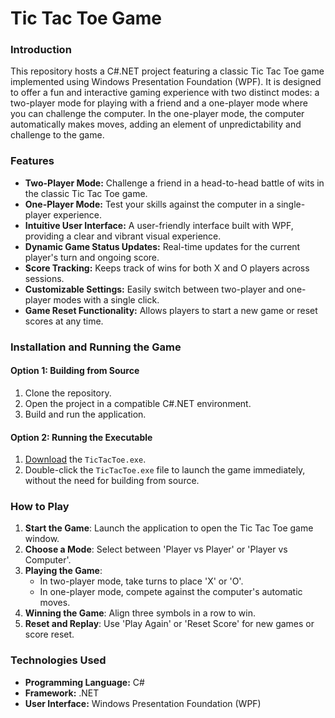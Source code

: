 # Tic Tac Toe Game
### Introduction
This repository hosts a C#.NET project featuring a classic Tic Tac Toe game implemented using Windows Presentation Foundation (WPF). It is designed to offer a fun and interactive gaming experience with two distinct modes: a two-player mode for playing with a friend and a one-player mode where you can challenge the computer. In the one-player mode, the computer automatically makes moves, adding an element of unpredictability and challenge to the game.

### Features
- **Two-Player Mode:** Challenge a friend in a head-to-head battle of wits in the classic Tic Tac Toe game.
- **One-Player Mode:** Test your skills against the computer in a single-player experience.
- **Intuitive User Interface:** A user-friendly interface built with WPF, providing a clear and vibrant visual experience.
- **Dynamic Game Status Updates:** Real-time updates for the current player's turn and ongoing score.
- **Score Tracking:** Keeps track of wins for both X and O players across sessions.
- **Customizable Settings:** Easily switch between two-player and one-player modes with a single click.
- **Game Reset Functionality:** Allows players to start a new game or reset scores at any time.

### Installation and Running the Game
#### Option 1: Building from Source
1. Clone the repository.
1. Open the project in a compatible C#.NET environment. 
1. Build and run the application.
#### Option 2: Running the Executable
1.  [Download](https://github.com/EgorShab/software/tree/main/TicTacToe/TicTacToe/bin/Release/TicTacToe.exe) the `TicTacToe.exe`.
2.  Double-click the `TicTacToe.exe` file to launch the game immediately, without the need for building from source.
  
### How to Play
1. **Start the Game**: Launch the application to open the Tic Tac Toe game window.
1. **Choose a Mode**: Select between 'Player vs Player' or 'Player vs Computer'.
1. **Playing the Game**:
   - In two-player mode, take turns to place 'X' or 'O'.
   - In one-player mode, compete against the computer's automatic moves.
1. **Winning the Game**: Align three symbols in a row to win.
1. **Reset and Replay**: Use 'Play Again' or 'Reset Score' for new games or score reset.

### Technologies Used
- **Programming Language:** C#
- **Framework:** .NET
- **User Interface:** Windows Presentation Foundation (WPF)
